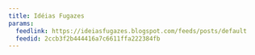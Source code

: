 ```yaml
---
title: Idéias Fugazes
params:
  feedlink: https://ideiasfugazes.blogspot.com/feeds/posts/default
  feedid: 2ccb3f2b444416a7c6611ffa222384fb
---
```

